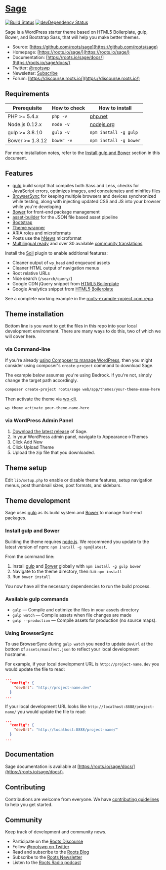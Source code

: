 # [Sage](https://roots.io/sage/)
[![Build Status](https://travis-ci.org/roots/sage.svg)](https://travis-ci.org/roots/sage)
[![devDependency Status](https://david-dm.org/roots/sage/dev-status.svg)](https://david-dm.org/roots/sage#info=devDependencies)

Sage is a WordPress starter theme based on HTML5 Boilerplate, gulp, Bower, and Bootstrap Sass, that will help you make better themes.

* Source: [https://github.com/roots/sage](https://github.com/roots/sage)
* Homepage: [https://roots.io/sage/](https://roots.io/sage/)
* Documentation: [https://roots.io/sage/docs/](https://roots.io/sage/docs/)
* Twitter: [@rootswp](https://twitter.com/rootswp)
* Newsletter: [Subscribe](http://roots.io/subscribe/)
* Forum: [https://discourse.roots.io/](https://discourse.roots.io/)

## Requirements

| Prerequisite    | How to check | How to install
| --------------- | ------------ | ------------- |
| PHP >= 5.4.x    | `php -v`     | [php.net](http://php.net/manual/en/install.php) |
| Node.js 0.12.x  | `node -v`    | [nodejs.org](http://nodejs.org/) |
| gulp >= 3.8.10  | `gulp -v`    | `npm install -g gulp` |
| Bower >= 1.3.12 | `bower -v`   | `npm install -g bower` |

For more installation notes, refer to the [Install gulp and Bower](#install-gulp-and-bower) section in this document.

## Features

* [gulp](http://gulpjs.com/) build script that compiles both Sass and Less, checks for JavaScript errors, optimizes images, and concatenates and minifies files
* [BrowserSync](http://www.browsersync.io/) for keeping multiple browsers and devices synchronized while testing, along with injecting updated CSS and JS into your browser while you're developing
* [Bower](http://bower.io/) for front-end package management
* [asset-builder](https://github.com/austinpray/asset-builder) for the JSON file based asset pipeline
* [Bootstrap](http://getbootstrap.com/)
* [Theme wrapper](https://roots.io/sage/docs/theme-wrapper/)
* ARIA roles and microformats
* Posts use the [hNews](http://microformats.org/wiki/hnews) microformat
* [Multilingual ready](https://roots.io/wpml/) and over 30 available [community translations](https://github.com/roots/sage-translations)

Install the [Soil](https://github.com/roots/soil) plugin to enable additional features:

* Cleaner output of `wp_head` and enqueued assets
* Cleaner HTML output of navigation menus
* Root relative URLs
* Nice search (`/search/query/`)
* Google CDN jQuery snippet from [HTML5 Boilerplate](http://html5boilerplate.com/)
* Google Analytics snippet from [HTML5 Boilerplate](http://html5boilerplate.com/)

See a complete working example in the [roots-example-project.com repo](https://github.com/roots/roots-example-project.com).

## Theme installation

Bottom line is you want to get the files in this repo into your local development environment. There are many ways to do this, two of which we will cover here.

### via Command-line

If you're already [using Composer to manage WordPress](https://roots.io/using-composer-with-wordpress/), then you might consider using composer's `create-project` command to download Sage.

The example below assumes you're using Bedrock. If you're not, simply change the target path accordingly.

```sh
composer create-project roots/sage web/app/themes/your-theme-name-here
```

Then activate the theme via [wp-cli](http://wp-cli.org/commands/theme/activate/).

```sh
wp theme activate your-theme-name-here
```

### via WordPress Admin Panel

1. [Download the latest release](https://github.com/roots/sage/releases/latest) of Sage.
2. In your WordPress admin panel, navigate to Appearance->Themes
3. Click Add New
4. Click Upload Theme
5. Upload the zip file that you downloaded.

## Theme setup

Edit `lib/setup.php` to enable or disable theme features, setup navigation menus, post thumbnail sizes, post formats, and sidebars.

## Theme development

Sage uses [gulp](http://gulpjs.com/) as its build system and [Bower](http://bower.io/) to manage front-end packages.

### Install gulp and Bower

Building the theme requires [node.js](http://nodejs.org/download/). We recommend you update to the latest version of npm: `npm install -g npm@latest`.

From the command line:

1. Install [gulp](http://gulpjs.com) and [Bower](http://bower.io/) globally with `npm install -g gulp bower`
2. Navigate to the theme directory, then run `npm install`
3. Run `bower install`

You now have all the necessary dependencies to run the build process.

### Available gulp commands

* `gulp` — Compile and optimize the files in your assets directory
* `gulp watch` — Compile assets when file changes are made
* `gulp --production` — Compile assets for production (no source maps).

### Using BrowserSync

To use BrowserSync during `gulp watch` you need to update `devUrl` at the bottom of `assets/manifest.json` to reflect your local development hostname.

For example, if your local development URL is `http://project-name.dev` you would update the file to read:
```json
...
  "config": {
    "devUrl": "http://project-name.dev"
  }
...
```
If your local development URL looks like `http://localhost:8888/project-name/` you would update the file to read:
```json
...
  "config": {
    "devUrl": "http://localhost:8888/project-name/"
  }
...
```

## Documentation

Sage documentation is available at [https://roots.io/sage/docs/](https://roots.io/sage/docs/).

## Contributing

Contributions are welcome from everyone. We have [contributing guidelines](https://github.com/roots/guidelines/blob/master/CONTRIBUTING.md) to help you get started.

## Community

Keep track of development and community news.

* Participate on the [Roots Discourse](https://discourse.roots.io/)
* Follow [@rootswp on Twitter](https://twitter.com/rootswp)
* Read and subscribe to the [Roots Blog](https://roots.io/blog/)
* Subscribe to the [Roots Newsletter](https://roots.io/subscribe/)
* Listen to the [Roots Radio podcast](https://roots.io/podcast/)
